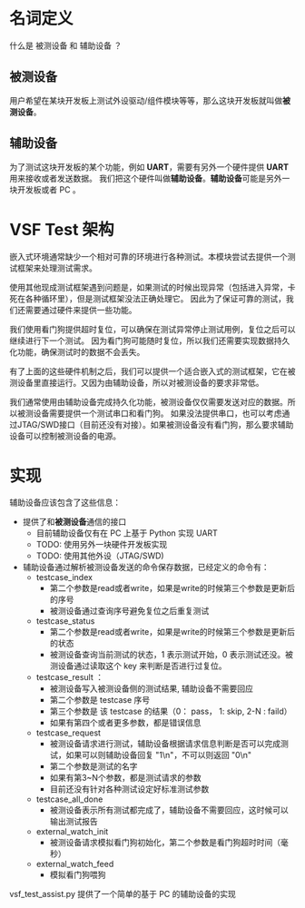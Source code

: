 # 名词定义
什么是 被测设备 和 辅助设备 ？

## 被测设备
用户希望在某块开发板上测试外设驱动/组件模块等等，那么这块开发板就叫做**被测设备**。

## 辅助设备
为了测试这块开发板的某个功能，例如 **UART**，需要有另外一个硬件提供 **UART** 用来接收或者发送数据。
我们把这个硬件叫做**辅助设备**。**辅助设备**可能是另外一块开发板或者 PC 。

# VSF Test 架构
嵌入式环境通常缺少一个相对可靠的环境进行各种测试。本模块尝试去提供一个测试框架来处理测试需求。

使用其他现成测试框架遇到问题是，如果测试的时候出现异常（包括进入异常，卡死在各种循环里），但是测试框架没法正确处理它。
因此为了保证可靠的测试，我们还需要通过硬件来提供一些功能。

我们使用看门狗提供超时复位，可以确保在测试异常停止测试用例，复位之后可以继续进行下一个测试。
因为看门狗可能随时复位，所以我们还需要实现数据持久化功能，确保测试时的数据不会丢失。

有了上面的这些硬件机制之后，我们可以提供一个适合嵌入式的测试框架，它在被测设备里直接运行。又因为由辅助设备，所以对被测设备的要求非常低。

我们通常使用由辅助设备完成持久化功能，被测设备仅仅需要发送对应的数据。所以被测设备需要提供一个测试串口和看门狗。
如果没法提供串口，也可以考虑通过JTAG/SWD接口（目前还没有对接）。如果被测设备没有看门狗，那么要求辅助设备可以控制被测设备的电源。

# 实现

辅助设备应该包含了这些信息：
- 提供了和**被测设备**通信的接口
  - 目前辅助设备仅有在 PC 上基于 Python 实现 UART
  - TODO: 使用另外一块硬件开发板实现
  - TODO: 使用其他外设（JTAG/SWD)
- 辅助设备通过解析被测设备发送的命令保存数据，已经定义的命令有：
  - testcase_index
    - 第二个参数是read或者write，如果是write的时候第三个参数是更新后的序号
    - 被测设备通过查询序号避免复位之后重复测试
  - testcase_status
    - 第二个参数是read或者write，如果是write的时候第三个参数是更新后的状态
    - 被测设备查询当前测试的状态，1 表示测试开始，0 表示测试还没。被测设备通过读取这个 key 来判断是否进行过复位。
  - testcase_result     ：
    - 被测设备写入被测设备侧的测试结果, 辅助设备不需要回应
    - 第二个参数是 testcase 序号
    - 第三个参数是 该 testcase 的结果（0： pass， 1: skip, 2-N : faild）
    - 如果有第四个或者更多参数，都是错误信息
  - testcase_request
    - 被测设备请求进行测试，辅助设备根据请求信息判断是否可以完成测试，如果可以则辅助设备回复 "1\n"，不可以则返回 "0\n"
    - 第二个参数是测试的名字
    - 如果有第3~N个参数，都是测试请求的参数
    - 目前还没有针对各种测试设定好标准测试参数
  - testcase_all_done
    - 被测设备表示所有测试都完成了，辅助设备不需要回应，这时候可以输出测试报告
  - external_watch_init
    - 被测设备请求模拟看门狗初始化，第二个参数是看门狗超时时间（毫秒）
  - external_watch_feed
    - 模拟看门狗喂狗

vsf_test_assist.py 提供了一个简单的基于 PC 的辅助设备的实现